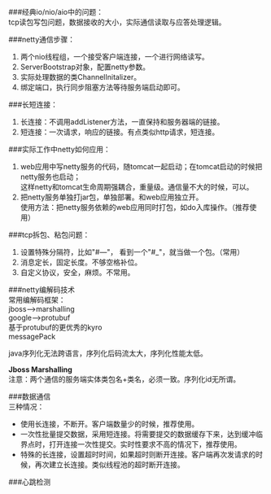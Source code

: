 ###经典io/nio/aio中的问题：    
tcp读包写包问题，数据接收的大小，实际通信读取与应答处理逻辑。  

  
###netty通信步骤：  
 1. 两个nio线程组，一个接受客户端连接，一个进行网络读写。  
 2. ServerBootstrap对象，配置netty参数。  
 3. 实际处理数据的类ChannelInitalizer。  
 4. 绑定端口，执行同步阻塞方法等待服务端启动即可。  
  
###长短连接：  
 1. 长连接：不调用addListener方法，一直保持和服务器端的链接。    
 2. 短连接：一次请求，响应的链接。有点类似http请求，短连接。  

  
###实际工作中netty如何应用：  
 1. web应用中写netty服务的代码，随tomcat一起启动；在tomcat启动的时候把netty服务也启动；  
这样netty和tomcat生命周期强耦合，重量级。通信量不大的时候，可以。    
 2. 把netty服务单独打jar包，单独部署。和web应用独立开。  
使用方法：把netty服务依赖的web应用同时打包，如do入库操作。（推荐使用）  
  

###tcp拆包、粘包问题：  
 1. 设置特殊分隔符，比如"#—"， 看到一个"#_"，就当做一个包。（常用）  
 2. 消息定长，固定长度。不够空格补位。
 3. 自定义协议，安全，麻烦。不常用。  

###netty编解码技术  
常用编解码框架：  
jboss-->marshalling  
google-->protubuf  
基于protubuf的更优秀的kyro    
messagePack    

java序列化无法跨语言，序列化后码流太大，序列化性能太低。  

**Jboss Marshalling**  
注意：两个通信的服务端实体类包名+类名，必须一致。序列化id无所谓。  
  

###数据通信  
三种情况：  

- 使用长连接，不断开。客户端数量少的时候，推荐使用。
- 一次性批量提交数据，采用短连接。将需要提交的数据缓存下来，达到缓冲临界点时，打开连接一次性提交。实时性要求不高的情况下，推荐使用。
- 特殊的长连接，设置超时时间，如果超时则断开连接。客户端再次发请求的时候，再次建立长连接。类似线程池的超时断开连接。



###心跳检测  


 